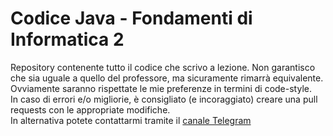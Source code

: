 # Codice Java - Fondamenti di Informatica 2
Repository contenente tutto il codice che scrivo a lezione. Non garantisco che sia uguale a quello del professore, ma sicuramente rimarrà equivalente.
Ovviamente saranno rispettate le mie preferenze in termini di code-style.</br>
In caso di errori e/o migliorie, è consigliato (e incoraggiato) creare una pull requests con le appropriate modifiche. </br>
In alternativa potete contattarmi tramite il [canale Telegram](https://t.me/+uMPAzQq8bA5iNmFk)
